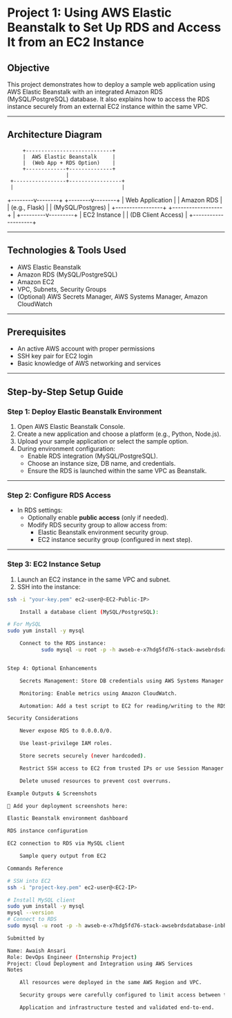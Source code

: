 # Project 1: Using AWS Elastic Beanstalk to Set Up RDS and Access It from an EC2 Instance

## Objective

This project demonstrates how to deploy a sample web application using AWS Elastic Beanstalk with an integrated Amazon RDS (MySQL/PostgreSQL) database. It also explains how to access the RDS instance securely from an external EC2 instance within the same VPC.

---

## Architecture Diagram

         +----------------------------+
         |  AWS Elastic Beanstalk     |
         |  (Web App + RDS Option)    |
         +-------------+--------------+
                       |
     +-----------------+-----------------+
     |                                   |

+--------v--------+ +--------v--------+
| Web Application | | Amazon RDS |
| (e.g., Flask) | | (MySQL/Postgres) |
+-----------------+ +------------------+
|
+---------v---------+
| EC2 Instance |
| (DB Client Access) |
+--------------------+


---

## Technologies & Tools Used

- AWS Elastic Beanstalk
- Amazon RDS (MySQL/PostgreSQL)
- Amazon EC2
- VPC, Subnets, Security Groups
- (Optional) AWS Secrets Manager, AWS Systems Manager, Amazon CloudWatch

---

## Prerequisites

- An active AWS account with proper permissions
- SSH key pair for EC2 login
- Basic knowledge of AWS networking and services

---

## Step-by-Step Setup Guide

### Step 1: Deploy Elastic Beanstalk Environment

1. Open AWS Elastic Beanstalk Console.
2. Create a new application and choose a platform (e.g., Python, Node.js).
3. Upload your sample application or select the sample option.
4. During environment configuration:
   - Enable RDS integration (MySQL/PostgreSQL).
   - Choose an instance size, DB name, and credentials.
   - Ensure the RDS is launched within the same VPC as Beanstalk.

---

### Step 2: Configure RDS Access

- In RDS settings:
  - Optionally enable **public access** (only if needed).
  - Modify RDS security group to allow access from:
    - Elastic Beanstalk environment security group.
    - EC2 instance security group (configured in next step).

---

### Step 3: EC2 Instance Setup

1. Launch an EC2 instance in the same VPC and subnet.
2. SSH into the instance:

```bash
ssh -i "your-key.pem" ec2-user@<EC2-Public-IP>

    Install a database client (MySQL/PostgreSQL):

# For MySQL
sudo yum install -y mysql

    Connect to the RDS instance:
           sudo mysql -u root -p -h awseb-e-x7hdg5fd76-stack-awsebrdsdatabase-inbhy6m pogps.c7u882mc6jgt.ap-south-1.rds.amazonaws.com


Step 4: Optional Enhancements

    Secrets Management: Store DB credentials using AWS Systems Manager or Secrets Manager.

    Monitoring: Enable metrics using Amazon CloudWatch.

    Automation: Add a test script to EC2 for reading/writing to the RDS database.

Security Considerations

    Never expose RDS to 0.0.0.0/0.

    Use least-privilege IAM roles.

    Store secrets securely (never hardcoded).

    Restrict SSH access to EC2 from trusted IPs or use Session Manager.

    Delete unused resources to prevent cost overruns.

Example Outputs & Screenshots

📸 Add your deployment screenshots here:

Elastic Beanstalk environment dashboard

RDS instance configuration

EC2 connection to RDS via MySQL client

    Sample query output from EC2

Commands Reference

# SSH into EC2
ssh -i "project-key.pem" ec2-user@<EC2-IP>

# Install MySQL client
sudo yum install -y mysql
mysql --version
# Connect to RDS
sudo mysql -u root -p -h awseb-e-x7hdg5fd76-stack-awsebrdsdatabase-inbhy6m pogps.c7u882mc6jgt.ap-south-1.rds.amazonaws.com

Submitted by

Name: Awaish Ansari
Role: DevOps Engineer (Internship Project)
Project: Cloud Deployment and Integration using AWS Services
Notes

    All resources were deployed in the same AWS Region and VPC.

    Security groups were carefully configured to limit access between tiers.

    Application and infrastructure tested and validated end-to-end.

